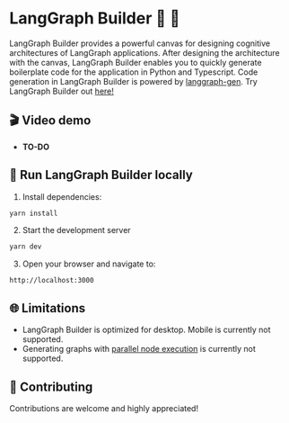 # LangGraph Builder 🦜 🎨

LangGraph Builder provides a powerful canvas for designing cognitive architectures of LangGraph applications. After designing the architecture with the canvas, LangGraph Builder enables you to quickly generate boilerplate code for the application in Python and Typescript. Code generation in LangGraph Builder is powered by [langgraph-gen](https://github.com/langchain-ai/langgraph-gen-py). Try LangGraph Builder out [here!](https://build.langchain.com)

## 🎬 Video demo

- **TO-DO**

## 🚀 Run LangGraph Builder locally

1. Install dependencies:

```bash
yarn install
```

2. Start the development server

```bash
yarn dev
```

3. Open your browser and navigate to:

```
http://localhost:3000
```

## 🌐 Limitations

- LangGraph Builder is optimized for desktop. Mobile is currently not supported.
- Generating graphs with [parallel node execution](https://langchain-ai.github.io/langgraph/how-tos/branching/) is currently not supported.

## 🤝 Contributing

Contributions are welcome and highly appreciated!
